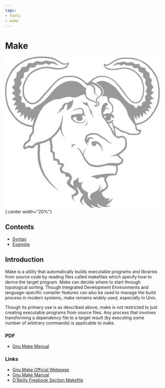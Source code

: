 ```yaml
---
tags:
- tools
- make
---
```

#  Make

![](img/logo.svg){.center width="20%"}

## Contents

- [Syntax](syntax.md)
- [Example](examples.md)

## Introduction

Make is a utility that automatically builds executable programs and libraries from source code by reading files called makefiles which specify how to derive the target program. Make can decide where to start through topological sorting. Though Integrated Development Environments and language-specific compiler features can also be used to manage the build process in modern systems, make remains widely used, especially in Unix.

Though its primary use is as described above, make is not restricted to just creating executable programs from source files. Any process that involves transforming a dependency file to a target result (by executing some number of arbitrary commands) is applicable to make.

### PDF

- [Gnu Make Manual](docs/gnu_make_manual.pdf)

### Links

- [Gnu Make Official Webpage](http://www.gnu.org/software/make/)
- [Gnu Make Manual](http://www.gnu.org/software/hello/manual/make/index.html)
- [O'Reilly Freebook Section Makefile](http://www.oreilly.de/german/freebooks/rlinux3ger/ch133.html)
